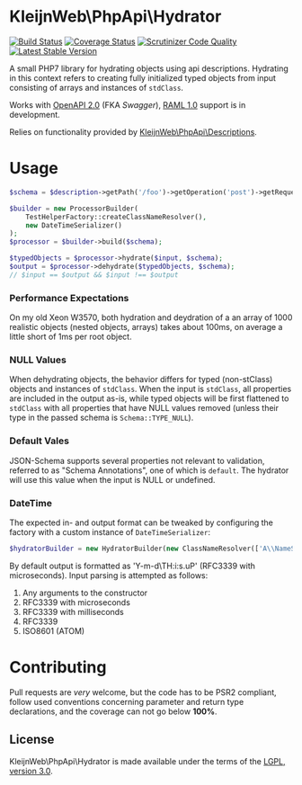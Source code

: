 # KleijnWeb\PhpApi\Hydrator 
[![Build Status](https://travis-ci.org/kleijnweb/php-api-hydrator.svg?branch=master)](https://travis-ci.org/kleijnweb/php-api-hydrator)
[![Coverage Status](https://coveralls.io/repos/github/kleijnweb/php-api-hydrator/badge.svg?branch=master)](https://coveralls.io/github/kleijnweb/php-api-hydrator?branch=master)
[![Scrutinizer Code Quality](https://scrutinizer-ci.com/g/kleijnweb/php-api-hydrator/badges/quality-score.png?b=master)](https://scrutinizer-ci.com/g/kleijnweb/php-api-hydrator/?branch=master)
[![Latest Stable Version](https://poser.pugx.org/kleijnweb/php-api-hydrator/v/stable)](https://packagist.org/packages/kleijnweb/php-api-hydrator)

A small PHP7 library for hydrating objects using api descriptions. Hydrating in this context refers to creating fully initialized typed objects from input consisting of arrays and instances of `stdClass`.
 
Works with [OpenAPI 2.0](https://github.com/OAI/OpenAPI-Specification/blob/master/versions/2.0.md) (FKA _Swagger_), [RAML 1.0](https://github.com/raml-org/raml-spec/blob/master/versions/raml-10/raml-10.md/) support is in development.

Relies on functionality provided by [KleijnWeb\PhpApi\Descriptions](https://github.com/kleijnweb/php-api-descriptions).

# Usage 

```php
$schema = $description->getPath('/foo')->getOperation('post')->getRequestSchema();

$builder = new ProcessorBuilder(
    TestHelperFactory::createClassNameResolver(),
    new DateTimeSerializer()
);
$processor = $builder->build($schema);

$typedObjects = $processor->hydrate($input, $schema);
$output = $processor->dehydrate($typedObjects, $schema);
// $input == $output && $input !== $output
```

### Performance Expectations

On my old Xeon W3570, both hydration and deydration of a an array of 1000 realistic objects (nested objects, arrays) takes about 100ms, 
on average a little short of 1ms per root object.  

### NULL Values

When dehydrating objects, the behavior differs for typed (non-stClass) objects and instances of `stdClass`. When the input is `stdClass`, all properties are 
included in the output as-is, while typed objects will be first flattened to `stdClass` with all properties that have NULL values removed (unless their type in the passed schema is `Schema::TYPE_NULL`).

### Default Vales

JSON-Schema supports several properties not relevant to validation, referred to as "Schema Annotations", one of which is `default`. The hydrator will use this value when the input is NULL or undefined.

### DateTime

The expected in- and output format can be tweaked by configuring the factory with a custom instance of `DateTimeSerializer`:
 
 ```php
$hydratorBuilder = new HydratorBuilder(new ClassNameResolver(['A\\NameSpace\\Somewhere']), new DateTimeSerializer(\DateTime::RFC850));
 ```

By default output is formatted as 'Y-m-d\TH:i:s.uP' (RFC3339 with microseconds). Input parsing is attempted as follows:

1. Any arguments to the constructor
2. RFC3339 with microseconds
3. RFC3339 with milliseconds
4. RFC3339
5. ISO8601 (ATOM)


# Contributing

Pull requests are *very* welcome, but the code has to be PSR2 compliant, follow used conventions concerning parameter and return type declarations, and the coverage can not go below **100%**. 

## License

KleijnWeb\PhpApi\Hydrator is made available under the terms of the [LGPL, version 3.0](https://spdx.org/licenses/LGPL-3.0.html#licenseText).
